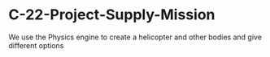 # C-22-Project-Supply-Mission
We use the Physics engine to create a helicopter and other bodies and give different options
